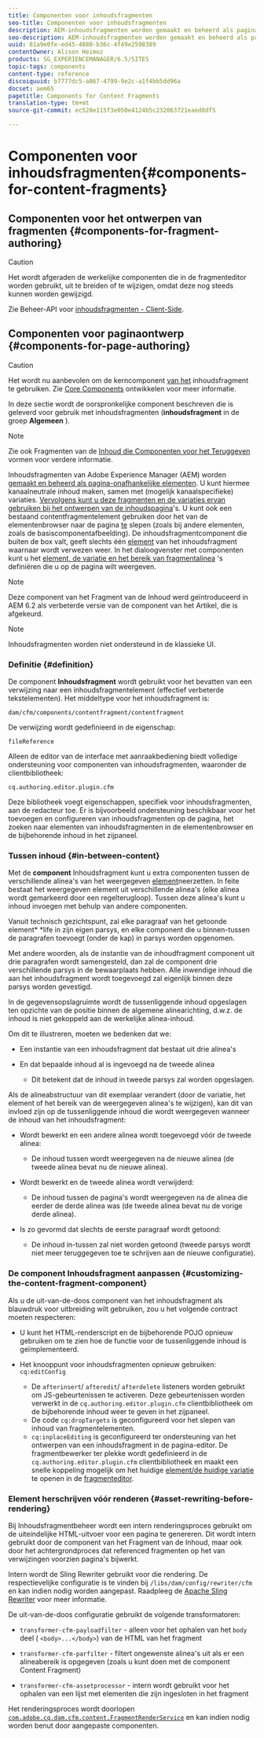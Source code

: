 ```yaml
---
title: Componenten voor inhoudsfragmenten
seo-title: Componenten voor inhoudsfragmenten
description: AEM-inhoudsfragmenten worden gemaakt en beheerd als pagina-onafhankelijke elementen
seo-description: AEM-inhoudsfragmenten worden gemaakt en beheerd als pagina-onafhankelijke elementen
uuid: 81a9e0fe-ed45-4880-b36c-4f49e2598389
contentOwner: Alison Heimoz
products: SG_EXPERIENCEMANAGER/6.5/SITES
topic-tags: components
content-type: reference
discoiquuid: b7777dc5-a867-4799-9e2c-a1f4bb5dd96a
docset: aem65
pagetitle: Components for Content Fragments
translation-type: tm+mt
source-git-commit: ec528e115f3e050e4124b5c232063721eaed8df5

---
```



# Componenten voor inhoudsfragmenten{#components-for-content-fragments}

## Componenten voor het ontwerpen van fragmenten {#components-for-fragment-authoring}

>[!CAUTION]
>
>Het wordt afgeraden de werkelijke componenten die in de fragmenteditor worden gebruikt, uit te breiden of te wijzigen, omdat deze nog steeds kunnen worden gewijzigd.

Zie Beheer-API voor [inhoudsfragmenten - Client-Side](/help/sites-developing/customizing-content-fragments.md#the-content-fragment-management-api-client-side).

## Componenten voor paginaontwerp {#components-for-page-authoring}

>[!CAUTION]
>
>Het wordt nu aanbevolen om de kerncomponent [van het](https://helpx.adobe.com/experience-manager/core-components/using/content-fragment-component.html) inhoudsfragment te gebruiken. Zie [Core Components](https://helpx.adobe.com/experience-manager/core-components/using/developing.html) ontwikkelen voor meer informatie.
>
>In deze sectie wordt de oorspronkelijke component beschreven die is geleverd voor gebruik met inhoudsfragmenten (**inhoudsfragment** in de groep **Algemeen** ).

>[!NOTE]
>
>Zie ook Fragmenten van de [Inhoud die Componenten voor het Teruggeven](/help/sites-developing/content-fragments-config-components-rendering.md) vormen voor verdere informatie.

Inhoudsfragmenten van Adobe Experience Manager (AEM) worden [gemaakt en beheerd als pagina-onafhankelijke elementen](/help/assets/content-fragments.md). U kunt hiermee kanaalneutrale inhoud maken, samen met (mogelijk kanaalspecifieke) variaties. [Vervolgens kunt u deze fragmenten en de variaties ervan gebruiken bij het ontwerpen van de inhoudspagina](/help/sites-authoring/content-fragments.md)&#39;s. U kunt ook een bestaand contentfragmentelement gebruiken door het van de elementenbrowser naar de pagina [te](/help/sites-authoring/content-fragments.md#adding-a-content-fragment-to-your-page) slepen (zoals bij andere elementen, zoals de basiscomponentafbeelding). De inhoudsfragmentcomponent die buiten de box valt, geeft slechts één [element](/help/assets/content-fragments.md#constituent-parts-of-a-content-fragment) van het inhoudsfragment waarnaar wordt verwezen weer. In het dialoogvenster met componenten kunt u het [element, de variatie en het bereik van fragmentalinea](/help/assets/content-fragments.md#constituent-parts-of-a-content-fragment) &#39;s definiëren die u op de pagina wilt weergeven.

>[!NOTE]
>
>Deze component van het Fragment van de Inhoud werd geïntroduceerd in AEM 6.2 als verbeterde versie van de component van het Artikel, die is afgekeurd.

>[!NOTE]
>
>Inhoudsfragmenten worden niet ondersteund in de klassieke UI.

### Definitie {#definition}

De component **Inhoudsfragment** wordt gebruikt voor het bevatten van een verwijzing naar een inhoudsfragmentelement (effectief verbeterde tekstelementen). Het middeltype voor het inhoudsfragment is:

`dam/cfm/components/contentfragment/contentfragment`

De verwijzing wordt gedefinieerd in de eigenschap:

`fileReference`

Alleen de editor van de interface met aanraakbediening biedt volledige ondersteuning voor componenten van inhoudsfragmenten, waaronder de clientbibliotheek:

`cq.authoring.editor.plugin.cfm`

Deze bibliotheek voegt eigenschappen, specifiek voor inhoudsfragmenten, aan de redacteur toe. Er is bijvoorbeeld ondersteuning beschikbaar voor het toevoegen en configureren van inhoudsfragmenten op de pagina, het zoeken naar elementen van inhoudsfragmenten in de elementenbrowser en de bijbehorende inhoud in het zijpaneel.

### Tussen inhoud {#in-between-content}

Met de **component** Inhoudsfragment kunt u extra componenten tussen de verschillende alinea&#39;s van het weergegeven [element](/help/assets/content-fragments.md#constituent-parts-of-a-content-fragment)neerzetten. In feite bestaat het weergegeven element uit verschillende alinea&#39;s (elke alinea wordt gemarkeerd door een regelterugloop). Tussen deze alinea&#39;s kunt u inhoud invoegen met behulp van andere componenten.

Vanuit technisch gezichtspunt, zal elke paragraaf van het getoonde element* *life in zijn eigen parsys, en elke component die u binnen-tussen de paragrafen toevoegt (onder de kap) in parsys worden opgenomen.

Met andere woorden, als de instantie van de inhoudfragment component uit drie paragrafen wordt samengesteld, dan zal de component drie verschillende parsys in de bewaarplaats hebben. Alle inwendige inhoud die aan het inhoudsfragment wordt toegevoegd zal eigenlijk binnen deze parsys worden gevestigd.

In de gegevensopslagruimte wordt de tussenliggende inhoud opgeslagen ten opzichte van de positie binnen de algemene alinearichting, d.w.z. de inhoud is niet gekoppeld aan de werkelijke alinea-inhoud.

Om dit te illustreren, moeten we bedenken dat we:

* Een instantie van een inhoudsfragment dat bestaat uit drie alinea&#39;s
* En dat bepaalde inhoud al is ingevoegd na de tweede alinea

   * Dit betekent dat de inhoud in tweede parsys zal worden opgeslagen.

Als de alineabstructuur van dit exemplaar verandert (door de variatie, het element of het bereik van de weergegeven alinea&#39;s te wijzigen), kan dit van invloed zijn op de tussenliggende inhoud die wordt weergegeven wanneer de inhoud van het inhoudsfragment:

* Wordt bewerkt en een andere alinea wordt toegevoegd vóór de tweede alinea:

   * De inhoud tussen wordt weergegeven na de nieuwe alinea (de tweede alinea bevat nu de nieuwe alinea).

* Wordt bewerkt en de tweede alinea wordt verwijderd:

   * De inhoud tussen de pagina&#39;s wordt weergegeven na de alinea die eerder de derde alinea was (de tweede alinea bevat nu de vorige derde alinea).

* Is zo gevormd dat slechts de eerste paragraaf wordt getoond:

   * De inhoud in-tussen zal niet worden getoond (tweede parsys wordt niet meer teruggegeven toe te schrijven aan de nieuwe configuratie).

### De component Inhoudsfragment aanpassen {#customizing-the-content-fragment-component}

Als u de uit-van-de-doos component van het inhoudsfragment als blauwdruk voor uitbreiding wilt gebruiken, zou u het volgende contract moeten respecteren:

* U kunt het HTML-renderscript en de bijbehorende POJO opnieuw gebruiken om te zien hoe de functie voor de tussenliggende inhoud is geïmplementeerd.
* Het knooppunt voor inhoudsfragmenten opnieuw gebruiken: `cq:editConfig`

   * De `afterinsert`/ `afteredit`/ `afterdelete` listeners worden gebruikt om JS-gebeurtenissen te activeren. Deze gebeurtenissen worden verwerkt in de `cq.authoring.editor.plugin.cfm` clientbibliotheek om de bijbehorende inhoud weer te geven in het zijpaneel.
   * De code `cq:dropTargets` is geconfigureerd voor het slepen van inhoud van fragmentelementen.
   * `cq:inplaceEditing` is geconfigureerd ter ondersteuning van het ontwerpen van een inhoudsfragment in de pagina-editor. De fragmentbewerker ter plekke wordt gedefinieerd in de `cq.authoring.editor.plugin.cfm` clientbibliotheek en maakt een snelle koppeling mogelijk om het huidige [element/de huidige variatie](/help/assets/content-fragments.md#constituent-parts-of-a-content-fragment) te openen in de [fragmenteditor](/help/assets/content-fragments-variations.md).

### Element herschrijven vóór renderen {#asset-rewriting-before-rendering}

Bij Inhoudsfragmentbeheer wordt een intern renderingsproces gebruikt om de uiteindelijke HTML-uitvoer voor een pagina te genereren. Dit wordt intern gebruikt door de component van het Fragment van de Inhoud, maar ook door het achtergrondproces dat referenced fragmenten op het van verwijzingen voorzien pagina&#39;s bijwerkt.

Intern wordt de Sling Rewriter gebruikt voor die rendering. De respectievelijke configuratie is te vinden bij `/libs/dam/config/rewriter/cfm` en kan indien nodig worden aangepast. Raadpleeg de [Apache Sling Rewriter](https://sling.apache.org/documentation/bundles/output-rewriting-pipelines-org-apache-sling-rewriter.html) voor meer informatie.

De uit-van-de-doos configuratie gebruikt de volgende transformatoren:

* `transformer-cfm-payloadfilter` - alleen voor het ophalen van het `body` deel ( `<body>...</body>`) van de HTML van het fragment

* `transformer-cfm-parfilter` - filtert ongewenste alinea&#39;s uit als er een alineabereik is opgegeven (zoals u kunt doen met de component Content Fragment)
* `transformer-cfm-assetprocessor` - intern wordt gebruikt voor het ophalen van een lijst met elementen die zijn ingesloten in het fragment

Het renderingsproces wordt doorlopen [`com.adobe.cq.dam.cfm.content.FragmentRenderService`](https://helpx.adobe.com/experience-manager/6-5/sites/developing/using/reference-materials/javadoc/com/adobe/cq/dam/cfm/ContentFragment.html) en kan indien nodig worden benut door aangepaste componenten.
